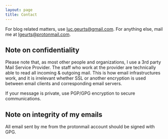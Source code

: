 ```yaml
---
layout: page
title: Contact
---
```


For blog related matters, use [luc.geurts@gmail.com](mailto:luc.geurts@gmail.com). For anything else, mail me at [lgeurts@protonmail.com](lgeurts@protonmail.com).

Note on confidentiality
-----------------------

Please note that, as most other people and organizations, I use a 3rd party Mail Service Provider. The staff who work at the provider are technically able to read all incoming & outgoing mail. This is how email infrastructures work, and it is irrelevant whether SSL or another encryption is used between email clients and corresponding email servers. 

If your message is private, use PGP/GPG encryption to secure communications.

Note on integrity of my emails
------------------------------

All email sent by me from the protonmail account should be signed with GPG.
